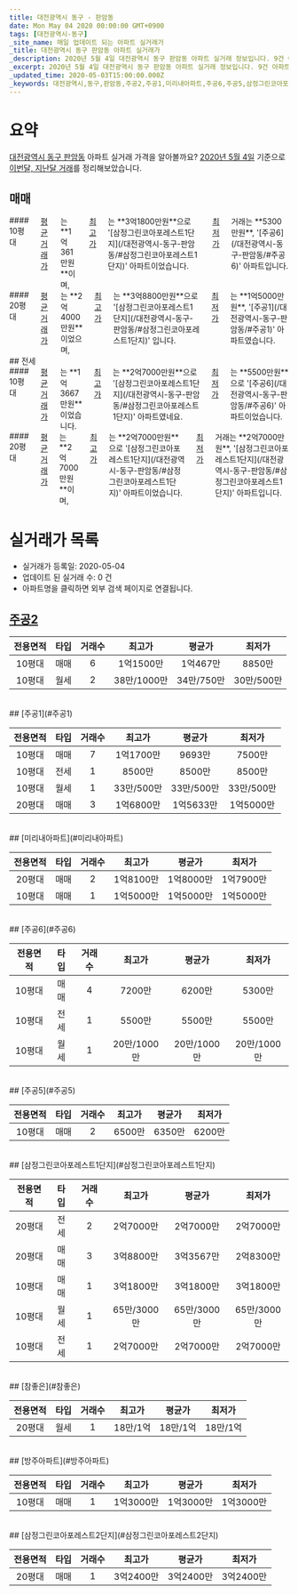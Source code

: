 ```yaml
---
title: 대전광역시 동구 - 판암동
date: Mon May 04 2020 00:00:00 GMT+0900
tags: [대전광역시-동구]
_site_name: 매일 업데이트 되는 아파트 실거래가
_title: 대전광역시 동구 판암동 아파트 실거래가
_description: 2020년 5월 4일 대전광역시 동구 판암동 아파트 실거래 정보입니다. 9건 아파트 정보가 있습니다.
_excerpt: 2020년 5월 4일 대전광역시 동구 판암동 아파트 실거래 정보입니다. 9건 아파트 정보가 있습니다.
_updated_time: 2020-05-03T15:00:00.000Z
_keywords: 대전광역시,동구,판암동,주공2,주공1,미리내아파트,주공6,주공5,삼정그린코아포레스트1단지,참좋은,방주아파트,삼정그린코아포레스트2단지
---
```





# 요약
<ins>대전광역시 동구 판암동</ins> 아파트 실거래 가격을 알아볼까요? <ins>2020년 5월 4일</ins> 기준으로 <ins>이번달, 지난달 거래</ins>를 정리해보았습니다.

## 매매
<div class="container">
<div class="six columns" markdown="1">
#### 10평대
<ins>평균 거래가</ins>는 **1억361만원**이며, <ins>최고가</ins>는 **3억1800만원**으로 '[삼정그린코아포레스트1단지](/대전광역시-동구-판암동/#삼정그린코아포레스트1단지)' 아파트이었습니다. <ins>최저가</ins> 거래는 **5300만원**, '[주공6](/대전광역시-동구-판암동/#주공6)' 아파트입니다.
</div>
<div class="six columns" markdown="1">
#### 20평대
<ins>평균 거래가</ins>는 **2억4000만원**이었으며, <ins>최고가</ins>는 **3억8800만원**으로 '[삼정그린코아포레스트1단지](/대전광역시-동구-판암동/#삼정그린코아포레스트1단지)' 입니다. <ins>최저가</ins>는 **1억5000만원**, '[주공1](/대전광역시-동구-판암동/#주공1)' 아파트였습니다.
</div>
</div>
## 전세
<div class="container">
<div class="six columns" markdown="1">
#### 10평대
<ins>평균 거래가</ins>는 **1억3667만원**이었습니다. <ins>최고가</ins>는 **2억7000만원**으로 '[삼정그린코아포레스트1단지](/대전광역시-동구-판암동/#삼정그린코아포레스트1단지)' 아파트였네요. <ins>최저가</ins>는 **5500만원**으로 '[주공6](/대전광역시-동구-판암동/#주공6)' 아파트이었습니다.
</div>
<div class="six columns" markdown="1">
#### 20평대
<ins>평균 거래가</ins>는 **2억7000만원**이며, <ins>최고가</ins>는 **2억7000만원**으로 '[삼정그린코아포레스트1단지](/대전광역시-동구-판암동/#삼정그린코아포레스트1단지)' 아파트이었습니다. <ins>최저가</ins> 거래는 **2억7000만원**, '[삼정그린코아포레스트1단지](/대전광역시-동구-판암동/#삼정그린코아포레스트1단지)' 아파트입니다.
</div>
</div>



# 실거래가 목록
- 실거래가 등록일: 2020-05-04
- 업데이트 된 실거래 수: 0 건
- 아파트명을 클릭하면 외부 검색 페이지로 연결됩니다.

## [주공2](#주공2)

|전용면적|타입|거래수|최고가|평균가|최저가|
|:---:|:---:|:---:|:---:|:---:|:---:|
|10평대|<span class="deal-type-1">매매</span>|6|1억1500만|1억467만|8850만|
|10평대|<span class="deal-type-3">월세</span>|2|38만/1000만|34만/750만|30만/500만|

<br/>
## [주공1](#주공1)

|전용면적|타입|거래수|최고가|평균가|최저가|
|:---:|:---:|:---:|:---:|:---:|:---:|
|10평대|<span class="deal-type-1">매매</span>|7|1억1700만|9693만|7500만|
|10평대|<span class="deal-type-2">전세</span>|1|8500만|8500만|8500만|
|10평대|<span class="deal-type-3">월세</span>|1|33만/500만|33만/500만|33만/500만|
|20평대|<span class="deal-type-1">매매</span>|3|1억6800만|1억5633만|1억5000만|

<br/>
## [미리내아파트](#미리내아파트)

|전용면적|타입|거래수|최고가|평균가|최저가|
|:---:|:---:|:---:|:---:|:---:|:---:|
|20평대|<span class="deal-type-1">매매</span>|2|1억8100만|1억8000만|1억7900만|
|10평대|<span class="deal-type-1">매매</span>|1|1억5000만|1억5000만|1억5000만|

<br/>
## [주공6](#주공6)

|전용면적|타입|거래수|최고가|평균가|최저가|
|:---:|:---:|:---:|:---:|:---:|:---:|
|10평대|<span class="deal-type-1">매매</span>|4|7200만|6200만|5300만|
|10평대|<span class="deal-type-2">전세</span>|1|5500만|5500만|5500만|
|10평대|<span class="deal-type-3">월세</span>|1|20만/1000만|20만/1000만|20만/1000만|

<br/>
## [주공5](#주공5)

|전용면적|타입|거래수|최고가|평균가|최저가|
|:---:|:---:|:---:|:---:|:---:|:---:|
|10평대|<span class="deal-type-1">매매</span>|2|6500만|6350만|6200만|

<br/>
## [삼정그린코아포레스트1단지](#삼정그린코아포레스트1단지)

|전용면적|타입|거래수|최고가|평균가|최저가|
|:---:|:---:|:---:|:---:|:---:|:---:|
|20평대|<span class="deal-type-2">전세</span>|2|2억7000만|2억7000만|2억7000만|
|20평대|<span class="deal-type-1">매매</span>|3|3억8800만|3억3567만|2억8300만|
|10평대|<span class="deal-type-1">매매</span>|1|3억1800만|3억1800만|3억1800만|
|10평대|<span class="deal-type-3">월세</span>|1|65만/3000만|65만/3000만|65만/3000만|
|10평대|<span class="deal-type-2">전세</span>|1|2억7000만|2억7000만|2억7000만|

<br/>
## [참좋은](#참좋은)

|전용면적|타입|거래수|최고가|평균가|최저가|
|:---:|:---:|:---:|:---:|:---:|:---:|
|20평대|<span class="deal-type-3">월세</span>|1|18만/1억|18만/1억|18만/1억|

<br/>
## [방주아파트](#방주아파트)

|전용면적|타입|거래수|최고가|평균가|최저가|
|:---:|:---:|:---:|:---:|:---:|:---:|
|10평대|<span class="deal-type-1">매매</span>|1|1억3000만|1억3000만|1억3000만|

<br/>
## [삼정그린코아포레스트2단지](#삼정그린코아포레스트2단지)

|전용면적|타입|거래수|최고가|평균가|최저가|
|:---:|:---:|:---:|:---:|:---:|:---:|
|20평대|<span class="deal-type-1">매매</span>|1|3억2400만|3억2400만|3억2400만|

<br/>




